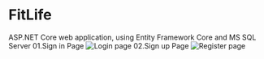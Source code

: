 # FitLife
ASP.NET Core web application, using Entity Framework Core and MS SQL Server
01.Sign in Page
![Login page](https://github.com/user-attachments/assets/a4617c99-73f5-470a-9a0c-3b9036e41c63)
02.Sign up Page
![Register page](https://github.com/user-attachments/assets/1810e0e2-354a-484a-9766-ee42df75ba6b)
